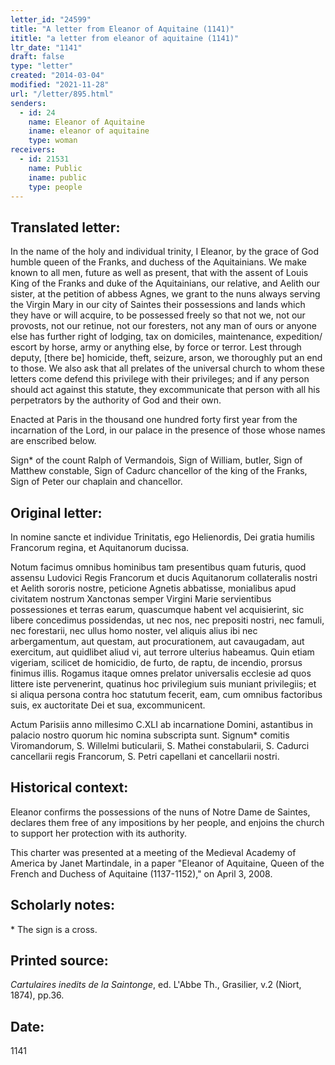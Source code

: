 ```yaml
---
letter_id: "24599"
title: "A letter from Eleanor of Aquitaine (1141)"
ititle: "a letter from eleanor of aquitaine (1141)"
ltr_date: "1141"
draft: false
type: "letter"
created: "2014-03-04"
modified: "2021-11-28"
url: "/letter/895.html"
senders:
  - id: 24
    name: Eleanor of Aquitaine
    iname: eleanor of aquitaine
    type: woman
receivers:
  - id: 21531
    name: Public
    iname: public
    type: people
---
```

<h2> Translated letter:</h2>In the name of the holy and individual trinity, I Eleanor, by the grace of God humble queen of the Franks, and duchess of the Aquitainians.  We make known to all men, future as well as present, that with the assent of Louis King of the Franks and duke of the Aquitainians, our relative, and Aelith our sister, at the petition of abbess Agnes, we grant to the nuns always serving the Virgin Mary in our city of Saintes their possessions and lands which they have or will acquire, to be possessed freely so that not we, not our provosts, not our retinue, not our foresters, not any man of ours or anyone else has further right of lodging, tax on domiciles, maintenance, expedition/ escort by horse, army or anything else, by force or terror.  Lest through deputy, [there be] homicide, theft, seizure, arson, we thoroughly put an end to those.  We also ask that all prelates of the universal church to whom these letters come defend this privilege with their privileges; and if any person should act against this statute, they excommunicate  that person with all his perpetrators by the authority of God and their own.

Enacted at Paris in the thousand one hundred forty first year from the incarnation of the Lord, in our palace in the presence of those whose names are enscribed below.

Sign* of the count Ralph of Vermandois, Sign of William, butler, Sign of Matthew constable, Sign of Cadurc chancellor of the king of the Franks, Sign of Peter our chaplain and chancellor.
<h2 class="mt-4"> Original letter:</h2>In nomine sancte et individue Trinitatis, ego Helienordis, Dei gratia humilis Francorum regina, et Aquitanorum ducissa.

Notum facimus omnibus hominibus tam presentibus quam futuris, quod assensu Ludovici Regis Francorum et ducis Aquitanorum collateralis nostri et Aelith sororis nostre, peticione Agnetis abbatisse, monialibus apud civitatem nostrum Xanctonas semper Virgini Marie servientibus possessiones et terras earum, quascumque habent vel acquisierint, sic libere concedimus possidendas, ut nec nos, nec prepositi nostri, nec famuli, nec forestarii, nec ullus homo noster, vel aliquis alius ibi nec arbergamentum, aut questam, aut procurationem, aut cavaugadam, aut exercitum, aut quidlibet aliud vi, aut terrore ulterius habeamus.  Quin etiam vigeriam, scilicet de homicidio, de furto, de raptu, de incendio, prorsus finimus illis.  Rogamus itaque omnes prelator universalis ecclesie ad quos littere iste pervenerint, quatinus hoc privilegium suis muniant privilegiis; et si aliqua persona contra hoc statutum fecerit, eam, cum omnibus factoribus suis, ex auctoritate Dei et sua, excommunicent.

Actum Parisiis anno millesimo C.XLI ab incarnatione Domini, astantibus in palacio nostro quorum hic nomina subscripta sunt.  Signum* comitis Viromandorum, S. Willelmi buticularii, S. Mathei constabularii, S. Cadurci cancellarii regis Francorum, S. Petri capellani et cancellarii nostri.
<h2 class="mt-4"> Historical context:</h2>Eleanor confirms the possessions of the nuns of Notre Dame de Saintes, declares them free of any impositions by her people, and enjoins the church to support her protection with its authority.

This charter was presented at a meeting of the Medieval Academy of America by Janet Martindale, in a paper "Eleanor of Aquitaine, Queen of the French and Duchess of Aquitaine (1137-1152)," on April 3, 2008.
<h2 class="mt-4"> Scholarly notes:</h2>* The sign is a cross.
<h2 class="mt-4"> Printed source:</h2><p><em>Cartulaires inedits de la Saintonge</em>, ed. L'Abbe Th., Grasilier, v.2 (Niort, 1874), pp.36.</p><h2 class="mt-4"> Date:</h2>1141